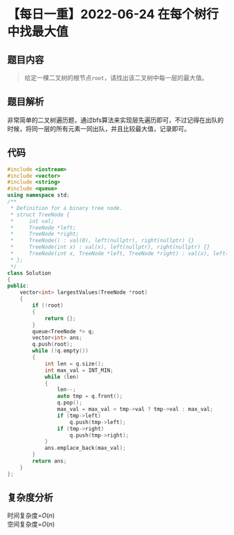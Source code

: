 # 【每日一重】2022-06-24 在每个树行中找最大值

## 题目内容

> 给定一棵二叉树的根节点`` root ``，请找出该二叉树中每一层的最大值。

## 题目解析

非常简单的二叉树遍历题，通过bfs算法来实现层先遍历即可，不过记得在出队的时候，将同一层的所有元素一同出队，并且比较最大值，记录即可。

## 代码

```cpp
#include <iostream>
#include <vector>
#include <string>
#include <queue>
using namespace std;
/**
 * Definition for a binary tree node.
 * struct TreeNode {
 *     int val;
 *     TreeNode *left;
 *     TreeNode *right;
 *     TreeNode() : val(0), left(nullptr), right(nullptr) {}
 *     TreeNode(int x) : val(x), left(nullptr), right(nullptr) {}
 *     TreeNode(int x, TreeNode *left, TreeNode *right) : val(x), left(left), right(right) {}
 * };
 */
class Solution
{
public:
    vector<int> largestValues(TreeNode *root)
    {
        if (!root)
        {
            return {};
        }
        queue<TreeNode *> q;
        vector<int> ans;
        q.push(root);
        while (!q.empty())
        {
            int len = q.size();
            int max_val = INT_MIN;
            while (len)
            {
                len--;
                auto tmp = q.front();
                q.pop();
                max_val = max_val < tmp->val ? tmp->val : max_val;
                if (tmp->left)
                    q.push(tmp->left);
                if (tmp->right)
                    q.push(tmp->right);
            }
            ans.emplace_back(max_val);
        }
        return ans;
    }
};
```

## 复杂度分析

时间复杂度=$O(n)$  
空间复杂度=$O(n)$
